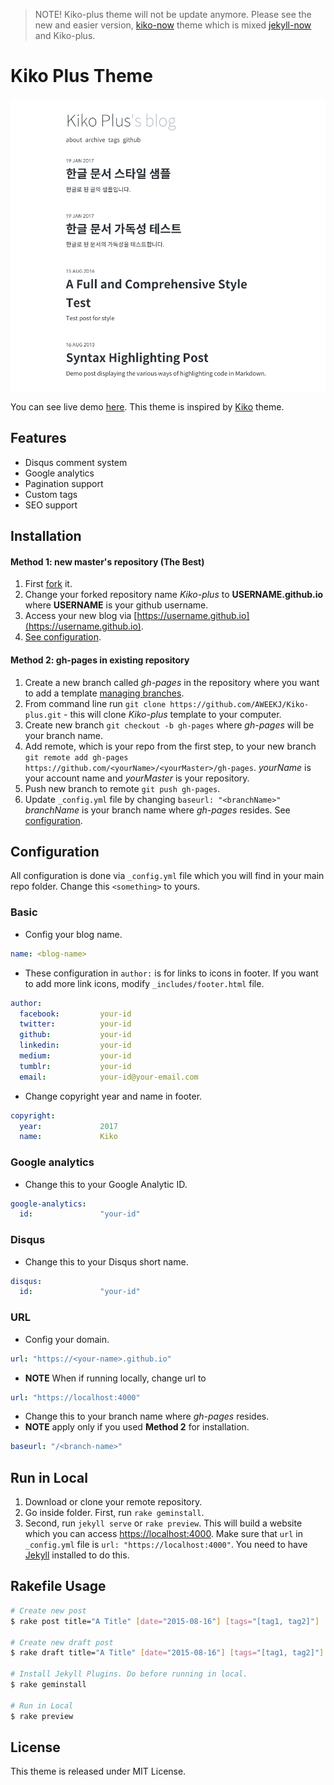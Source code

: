 > NOTE! Kiko-plus theme will not be update anymore. Please see the new and easier version, [kiko-now](https://github.com/AWEEKJ/kiko-now) theme which is mixed [jekyll-now](https://github.com/barryclark/jekyll-now) and Kiko-plus.

# Kiko Plus Theme

![image](/images/image.png)

You can see live demo [here](https://aweekj.github.io/Kiko-plus). This theme is inspired by [Kiko](http://github.com/gfjaru/Kiko) theme.

## Features

- Disqus comment system
- Google analytics
- Pagination support
- Custom tags
- SEO support


## Installation

#### Method 1: new master's repository (The Best)

1. First [fork](https://github.com/AWEEKJ/Kiko-plus/fork) it.
2. Change your forked repository name _Kiko-plus_ to __USERNAME.github.io__ where __USERNAME__ is your github username.
3. Access your new blog via [https://username.github.io](https://username.github.io).
4. [See configuration](#configuration).

#### Method 2: gh-pages in existing repository

1. Create a new branch called _gh-pages_ in the repository where you want to add a template [managing branches](https://help.github.com/articles/creating-and-deleting-branches-within-your-repository/).
2. From command line run `git clone https://github.com/AWEEKJ/Kiko-plus.git` - this will clone _Kiko-plus_ template to your computer.
3. Create new branch `git checkout -b gh-pages` where _gh-pages_ will be your branch name.
4. Add remote, which is your repo from the first step, to your new branch `git remote add gh-pages https://github.com/<yourName>/<yourMaster>/gh-pages`. _yourName_ is your account name and _yourMaster_ is your repository.
5. Push new branch to remote `git push gh-pages`.
6. Update `_config.yml` file by changing `baseurl: "<branchName>"` _branchName_ is your branch name where _gh-pages_ resides. See [configuration](#configuration).

## Configuration

All configuration is done via `_config.yml` file which you will find in your main repo folder. Change this `<something>` to yours.

### Basic

- Config your blog name.

```yml
name: <blog-name>
```

- These configuration in `author:` is for links to icons in footer. If you want to add more link icons, modify `_includes/footer.html` file.

```yml
author:
  facebook:         your-id
  twitter:          your-id
  github:           your-id
  linkedin:         your-id
  medium:           your-id
  tumblr:           your-id
  email:            your-id@your-email.com
```

- Change copyright year and name in footer.

```yml
copyright:
  year:             2017
  name:             Kiko
```

### Google analytics

- Change this to your Google Analytic ID.

```yml
google-analytics:
  id:               "your-id"
```

### Disqus

- Change this to your Disqus short name.

```yml
disqus:
  id:               "your-id"
```

### URL

- Config your domain.

```yml
url: "https://<your-name>.github.io"
```

- **NOTE** When if running locally, change url to 

```yml
url: "https://localhost:4000"
```

- Change this to your branch name where _gh-pages_ resides. 
- **NOTE** apply only if you used __Method 2__ for installation.

```yml
baseurl: "/<branch-name>"
```

## Run in Local

1. Download or clone your remote repository.
2. Go inside folder. First, run `rake geminstall`. 
3. Second, run `jekyll serve` or `rake preview`. This will build a website which you can access [https://localhost:4000](https://localhost:4000). Make sure that `url` in `_config.yml` file is `url: "https://localhost:4000"`. You need to have [Jekyll](https://jekyllrb.com/docs/installation/) installed to do this.

## Rakefile Usage

```bash
# Create new post
$ rake post title="A Title" [date="2015-08-16"] [tags="[tag1, tag2]"] 

# Create new draft post
$ rake draft title="A Title" [date="2015-08-16"] [tags="[tag1, tag2]"]

# Install Jekyll Plugins. Do before running in local.
$ rake geminstall

# Run in Local
$ rake preview
```

## License

This theme is released under MIT License.
